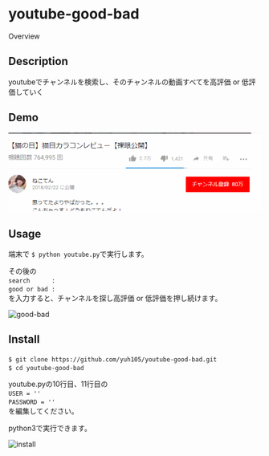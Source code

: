 youtube-good-bad
====
Overview

## Description
youtubeでチャンネルを検索し、そのチャンネルの動画すべてを高評価 or 低評価していく

## Demo
![good-bad](https://github.com/yuh105/youtube-good-bad/blob/media/media/2.gif)

## Usage

端末で
```$ python youtube.py```で実行します。  

その後の  
```search      : ```  
```good or bad : ```  
を入力すると、チャンネルを探し高評価 or 低評価を押し続けます。

![good-bad](https://github.com/yuh105/youtube-good-bad/blob/media/media/1.gif)

## Install

```$ git clone https://github.com/yuh105/youtube-good-bad.git```  
```$ cd youtube-good-bad```

youtube.pyの10行目、11行目の  
```USER = '' ```  
```PASSWORD = '' ```  
を編集してください。

python3で実行できます。  


![install](https://github.com/yuh105/youtube-good-bad/blob/media/media/3.gif)
